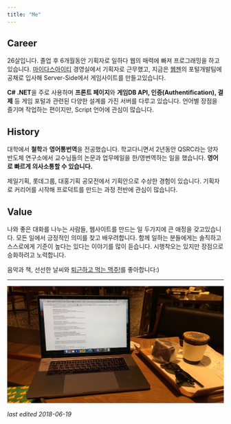 ```yaml
---
title: "Me"
---
```



## Career

26살입니다. 졸업 후 6개월동안 기획자로 일하다 웹의 매력에 빠져 프로그래밍을 하고있습니다. [마이다스아이티](http://www.midasit.com/) 경영실에서 기획자로 근무했고, 지금은 [웹젠](http://company.webzen.com)의 포털개발팀에 공채로 입사해 Server-Side에서 게임사이트를 만들고있습니다.

**C# .NET**을 주로 사용하며 **프론트 페이지**와 **게임DB API, 인증(Authentification), 결제** 등 게임 포털과 관련된 다양한 설계를 가진 서버를 다루고 있습니다. 언어별 장점을 즐기며 작업하는 편이지만, Script 언어에 관심이 많습니다. 


## History

대학에서 **철학**과 **영어통번역**을 전공했습니다. 학교다니면서 2년동안 QSRC라는 양자 반도체 연구소에서 교수님들의 논문과 업무메일을 한/영번역하는 일을 했습니다. **영어로 빠르게 의사소통할 수 있습니다.** 

제일기획, 롯데그룹, 대홍기획 공모전에서 기획안으로 수상한 경험이 있습니다. 기획자로 커리어를 시작해 프로덕트를 만드는 과정 전반에 관심이 많습니다.


## Value

나와 좋은 대화를 나누는 사람들, 웹사이트를 만드는 일 두가지에 큰 애정을 갖고있습니다. 모든 일에서 긍정적인 의미를 찾고 배우려합니다. 함께 일하는 분들에게는 솔직하고 스스로에게 기준이 높다는 있다는 이야기를 많이 듣습니다. 시행착오는 있지만 장점으로 승화하려고 노력합니다.

음악과 책, 선선한 날씨와 <u>퇴근하고 먹는 맥주!</u>를 좋아합니다:)

---------------

![laptop with coffee](/img/061901.png)

_last edited 2018-06-19_